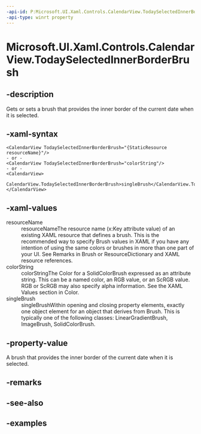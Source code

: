 ```yaml
---
-api-id: P:Microsoft.UI.Xaml.Controls.CalendarView.TodaySelectedInnerBorderBrush
-api-type: winrt property
---
```


# Microsoft.UI.Xaml.Controls.CalendarView.TodaySelectedInnerBorderBrush

<!--
public Microsoft.UI.Xaml.Media.Brush TodaySelectedInnerBorderBrush { get; set; }
-->


## -description

Gets or sets a brush that provides the inner border of the current date when it is selected.

## -xaml-syntax

```xaml
<CalendarView TodaySelectedInnerBorderBrush="{StaticResource resourceName}"/>
- or -
<CalendarView TodaySelectedInnerBorderBrush="colorString"/>
- or -
<CalendarView>
  CalendarView.TodaySelectedInnerBorderBrush>singleBrush</CalendarView.TodaySelectedInnerBorderBrush>
</CalendarView>

```

## -xaml-values

<dl><dt>resourceName</dt><dd>resourceNameThe resource name (x:Key attribute value) of an existing XAML resource that defines a brush. This is the recommended way to specify Brush values in XAML if you have any intention of using the same colors or brushes in more than one part of your UI. See Remarks in Brush or ResourceDictionary and XAML resource references.</dd>
<dt>colorString</dt><dd>colorStringThe Color for a SolidColorBrush expressed as an attribute string. This can be a named color, an RGB value, or an ScRGB value. RGB or ScRGB may also specify alpha information. See the XAML Values section in Color.</dd>
<dt>singleBrush</dt><dd>singleBrushWithin opening and closing property elements, exactly one object element for an object that derives from Brush. This is typically one of the following classes: LinearGradientBrush, ImageBrush, SolidColorBrush.</dd>
</dl>

## -property-value

A brush that provides the inner border of the current date when it is selected.

## -remarks

## -see-also

## -examples


